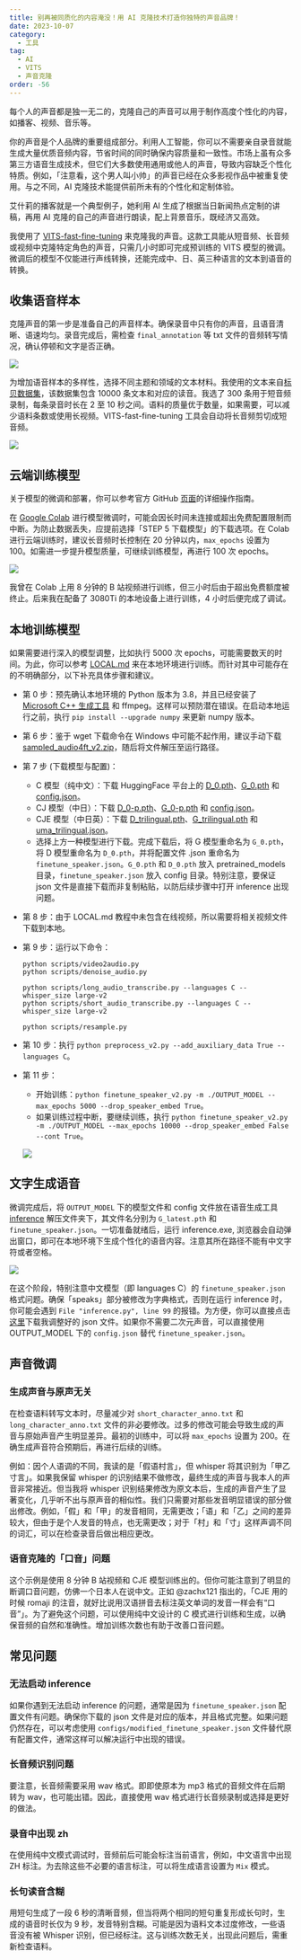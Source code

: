 ```yaml
---
title: 别再被同质化的内容淹没！用 AI 克隆技术打造你独特的声音品牌！
date: 2023-10-07
category:
  - 工具
tag:
  - AI
  - VITS
  - 声音克隆
order: -56
---
```


每个人的声音都是独一无二的，克隆自己的声音可以用于制作高度个性化的内容，如播客、视频、音乐等。

你的声音是个人品牌的重要组成部分。利用人工智能，你可以不需要亲自录音就能生成大量优质音频内容，节省时间的同时确保内容质量和一致性。市场上虽有众多第三方语音生成技术，但它们大多数使用通用或他人的声音，导致内容缺乏个性化特质。例如，「注意看，这个男人叫小帅」的声音已经在众多影视作品中被重复使用。与之不同，AI 克隆技术能提供前所未有的个性化和定制体验。

艾什莉的播客就是一个典型例子，她利用 AI 生成了根据当日新闻热点定制的讲稿，再用 AI 克隆的自己的声音进行朗读，配上背景音乐，既经济又高效。

<AudioPlayer src="https://oss.gpt-vip.top/audio/clonevoice00.wav" title="克隆音频实例"/>

我使用了 [VITS-fast-fine-tuning](https://github.com/Plachtaa/VITS-fast-fine-tuning) 来克隆我的声音。这款工具能从短音频、长音频或视频中克隆特定角色的声音，只需几小时即可完成预训练的 VITS 模型的微调。微调后的模型不仅能进行声线转换，还能完成中、日、英三种语言的文本到语音的转换。

## 收集语音样本

克隆声音的第一步是准备自己的声音样本。确保录音中只有你的声音，且语音清晰、语速均匀。录音完成后，需检查 `final_annotation` 等 txt 文件的音频转写情况，确认停顿和文字是否正确。

![](https://img.gpt-vip.top/2023-10-08-21-53-46.png?imageMogr2/format/webp/thumbnail/400x)

为增加语音样本的多样性，选择不同主题和领域的文本材料。我使用的文本来自[标贝数据集](https://weixinxcxdb.oss-cn-beijing.aliyuncs.com/gwYinPinKu/BZNSYP.rar)，该数据集包含 10000 条文本和对应的读音。我选了 300 条用于短音频录制，每条录音时长在 2 至 10 秒之间。语料的质量优于数量，如果需要，可以减少语料条数或使用长视频。VITS-fast-fine-tuning 工具会自动将长音频剪切成短音频。

![](https://img.gpt-vip.top/2023-10-11-10-22-27.png?imageMogr2/format/webp/thumbnail/400x)

## 云端训练模型

关于模型的微调和部署，你可以参考官方 GitHub [页面](https://github.com/Plachtaa/VITS-fast-fine-tuning/blob/main/README_ZH.md)的详细操作指南。

在 [Google Colab](https://colab.research.google.com/drive/1pn1xnFfdLK63gVXDwV4zCXfVeo8c-I-0?usp=sharing) 进行模型微调时，可能会因长时间未连接或超出免费配置限制而中断。为防止数据丢失，应提前选择「STEP 5 下载模型」的下载选项。在 Colab 进行云端训练时，建议长音频时长控制在 20 分钟以内，`max_epochs` 设置为 100。如需进一步提升模型质量，可继续训练模型，再进行 100 次 epochs。

![](https://img.gpt-vip.top/2023-10-07-07-37-52.png?imageMogr2/format/webp)

我曾在 Colab 上用 8 分钟的 B 站视频进行训练，但三小时后由于超出免费额度被终止。后来我在配备了 3080Ti 的本地设备上进行训练，4 小时后便完成了调试。

## 本地训练模型

如果需要进行深入的模型调整，比如执行 5000 次 epochs，可能需要数天的时间。为此，你可以参考 [LOCAL.md](https://github.com/Plachtaa/VITS-fast-fine-tuning/blob/main/LOCAL.md) 来在本地环境进行训练。而针对其中可能存在的不明确部分，以下补充具体步骤和建议。

- 第 0 步：预先确认本地环境的 Python 版本为 3.8，并且已经安装了 [Microsoft C++ 生成工具](https://visualstudio.microsoft.com/zh-hans/visual-cpp-build-tools/) 和 ffmpeg。这样可以预防潜在错误。在启动本地运行之前，执行 `pip install --upgrade numpy` 来更新 numpy 版本。
- 第 6 步：鉴于 wget 下载命令在 Windows 中可能不起作用，建议手动下载 [sampled_audio4ft_v2.zip](https://huggingface.co/datasets/Plachta/sampled_audio4ft/resolve/main/sampled_audio4ft_v2.zip)，随后将文件解压至运行路径。
- 第 7 步 (下载模型与配置)：
  - C 模型（纯中文）：下载 HuggingFace 平台上的 [D_0.pth](https://huggingface.co/datasets/Plachta/sampled_audio4ft/resolve/main/VITS-Chinese/D_0.pth)、[G_0.pth](https://huggingface.co/datasets/Plachta/sampled_audio4ft/resolve/main/VITS-Chinese/G_0.pth) 和 [config.json](https://huggingface.co/datasets/Plachta/sampled_audio4ft/resolve/main/VITS-Chinese/config.json)。
  - CJ 模型（中日）：下载 [D_0-p.pth](https://huggingface.co/spaces/sayashi/vits-uma-genshin-honkai/resolve/main/model/D_0-p.pth)、[G_0-p.pth](https://huggingface.co/spaces/sayashi/vits-uma-genshin-honkai/resolve/main/model/G_0-p.pth) 和 [config.json](https://huggingface.co/spaces/sayashi/vits-uma-genshin-honkai/resolve/main/model/config.json)。
  - CJE 模型（中日英）：下载 [D_trilingual.pth](https://huggingface.co/spaces/Plachta/VITS-Umamusume-voice-synthesizer/resolve/main/pretrained_models/D_trilingual.pth)、[G_trilingual.pth](https://huggingface.co/spaces/Plachta/VITS-Umamusume-voice-synthesizer/resolve/main/pretrained_models/G_trilingual.pth) 和 [uma_trilingual.json](https://huggingface.co/spaces/Plachta/VITS-Umamusume-voice-synthesizer/resolve/main/configs/uma_trilingual.json)。
  - 选择上方一种模型进行下载。完成下载后，将 G 模型重命名为 `G_0.pth`，将 D 模型重命名为 `D_0.pth`，并将配置文件 .json 重命名为 `finetune_speaker.json`。`G_0.pth` 和 `D_0.pth` 放入 pretrained_models 目录，`finetune_speaker.json` 放入 config 目录。特别注意，要保证 json 文件是直接下载而非复制粘贴，以防后续步骤中打开 inference 出现问题。
- 第 8 步：由于 LOCAL.md 教程中未包含在线视频，所以需要将相关视频文件下载到本地。
- 第 9 步：运行以下命令：

  ```shell
  python scripts/video2audio.py
  python scripts/denoise_audio.py

  python scripts/long_audio_transcribe.py --languages C --whisper_size large-v2
  python scripts/short_audio_transcribe.py --languages C --whisper_size large-v2

  python scripts/resample.py
  ```

- 第 10 步：执行 `python preprocess_v2.py --add_auxiliary_data True --languages C`。
- 第 11 步：
  - 开始训练：`python finetune_speaker_v2.py -m ./OUTPUT_MODEL --max_epochs 5000 --drop_speaker_embed True`。
  - 如果训练过程中断，要继续训练，执行 `python finetune_speaker_v2.py -m ./OUTPUT_MODEL --max_epochs 10000 --drop_speaker_embed False --cont True`。

  ![](https://img.gpt-vip.top/2023-10-10-05-01-08.png?imageMogr2/format/webp)

## 文字生成语音

微调完成后，将 `OUTPUT_MODEL` 下的模型文件和 config 文件放在语音生成工具 [inference](https://github.com/Plachtaa/VITS-fast-fine-tuning/releases) 解压文件夹下，其文件名分别为 `G_latest.pth` 和 `finetune_speaker.json`。一切准备就绪后，运行 inference.exe, 浏览器会自动弹出窗口，即可在本地环境下生成个性化的语音内容。注意其所在路径不能有中文字符或者空格。

![](https://img.gpt-vip.top/2023-10-09-09-08-31.png?imageMogr2/format/webp)

在这个阶段，特别注意中文模型（即 languages C）的 `finetune_speaker.json` 格式问题。确保「speaks」部分被修改为字典格式，否则在运行 inference 时，你可能会遇到 `File "inference.py", line 99` 的报错。为方便，你可以直接点击[这里](https://wwva.lanzouq.com/iIy5m1b4bosf)下载我调整好的 json 文件。如果你不需要二次元声音，可以直接使用 OUTPUT_MODEL 下的 `config.json` 替代 `finetune_speaker.json`。

## 声音微调

### 生成声音与原声无关

在检查语料转写文本时，尽量减少对 `short_character_anno.txt` 和 `long_character_anno.txt` 文件的非必要修改。过多的修改可能会导致生成的声音与原始声音产生明显差异。最初的训练中，可以将 `max_epochs` 设置为 200。在确生成声音符合预期后，再进行后续的训练。

例如：因个人语调的不同，我读的是「假语村言」，但 whisper 将其识别为「甲乙寸言」。如果我保留 whisper 的识别结果不做修改，最终生成的声音与我本人的声音非常接近。但当我将 whisper 识别结果修改为原文本后，生成的声音产生了显著变化，几乎听不出与原声音的相似性。我们只需要对那些发音明显错误的部分做出修改。例如，「假」和「甲」的发音相同，无需更改；「语」和「乙」之间的差异较大，但由于是个人发音的特点，也无需更改；对于「村」和「寸」这样声调不同的词汇，可以在检查录音后做出相应更改。

### 语音克隆的「口音」问题

<AudioPlayer src="https://oss.gpt-vip.top/audio/clonevoice01.wav" title="克隆音频实例 2" />

这个示例是使用 8 分钟 B 站视频和 CJE 模型训练出的。但你可能注意到了明显的断调口音问题，仿佛一个日本人在说中文。正如 @zachx121 指出的，「CJE 用的时候 romaji 的注音，就好比说用汉语拼音去标注英文单词的发音一样会有“口音”」。为了避免这个问题，可以使用纯中文设计的 C 模式进行训练和生成，以确保音频的自然和准确性。增加训练次数也有助于改善口音问题。

## 常见问题

### 无法启动 inference

如果你遇到无法启动 inference 的问题，通常是因为 `finetune_speaker.json` 配置文件有问题。确保你下载的 json 文件是对应的版本，并且格式完整。如果问题仍然存在，可以考虑使用 `configs/modified_finetune_speaker.json` 文件替代原有配置文件，通常这样可以解决运行中出现的错误。

### 长音频识别问题

要注意，长音频需要采用 wav 格式。即即使原本为 mp3 格式的音频文件在后期转为 wav，也可能出错。因此，直接使用 wav 格式进行长音频录制或选择是更好的做法。

### 录音中出现 zh

在使用纯中文模式调试时，音频前后可能会标注当前语言，例如，中文语言中出现 ZH 标注。为去除这些不必要的语言标注，可以将生成语言设置为 `Mix` 模式。

### 长句读音含糊

用短句生成了一段 6 秒的清晰音频，但当将两个相同的短句重复形成长句时，生成的语音时长仅为 9 秒，发音特别含糊。可能是因为语料文本过度修改，一些语音没有被 Whisper 识别，但已经标注。这与训练次数无关，出现此问题后，需重新检查语料。
